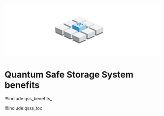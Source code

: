 ![](img/filesystem_abstract.jpg)

# Quantum Safe Storage System benefits

!!!include:qss_benefits_

!!!include:qsss_toc





